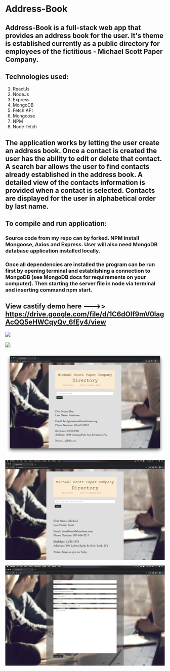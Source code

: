 # Address-Book

## Address-Book is a full-stack web app that provides an address book for the user. It's theme is established currently as a public directory for employees of the fictitious - Michael Scott Paper Company.  

## Technologies used:
1. ReactJs
2. NodeJs
3. Express
4. MongoDB
5. Fetch API 
6. Mongoose
7. NPM
8. Node-fetch

## The application works by letting the user create an address book. Once a contact is created the user has the ability to edit or delete that contact. A search bar allows the user to find contacts already established in the address book. A detailed view of the contacts information is provided when a contact is selected. Contacts are displayed for the user in alphabetical order by last name.

## To compile and run application:
###  Source code from my repo can by forked. NPM install Mongoose, Axios and Express. User will also need  MongoDB database application installed locally.
### Once all dependencies are installed the program can be run first by opening terminal and establishing a connection to MongoDB (see MongoDB docs for requirements on your computer). Then starting the server file in node via terminal and inserting command npm start. 



## View castify demo here --->>  https://drive.google.com/file/d/1C6dOIf9mV0lagAcQQ5eHWCqyQv_6fEy4/view



![ ](addressbook/client/src/images/pic1.png)

![ ](addressbook/client/src/images/pic2.png)

![ ](addressbook/client/src/images/pic3.png)

![ ](addressbook/client/src/images/pic4.png)

![ ](addressbook/client/src/images/pic5.png)
